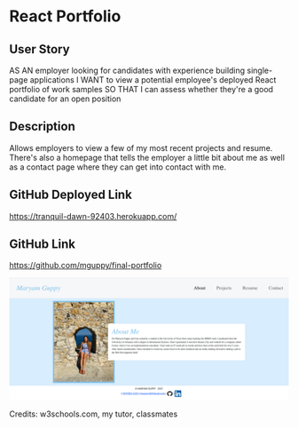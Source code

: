 # React Portfolio

## User Story
AS AN employer looking for candidates with experience building single-page applications
I WANT to view a potential employee's deployed React portfolio of work samples
SO THAT I can assess whether they're a good candidate for an open position

## Description
Allows employers to view a few of my most recent projects and resume.  There's also a homepage that tells the employer a little bit about me as well as a contact page where they can get into contact with me. 

## GitHub Deployed Link
https://tranquil-dawn-92403.herokuapp.com/ 

## GitHub Link
https://github.com/mguppy/final-portfolio

![ScreenShot](Screenshot.png)

Credits: w3schools.com, my tutor, classmates